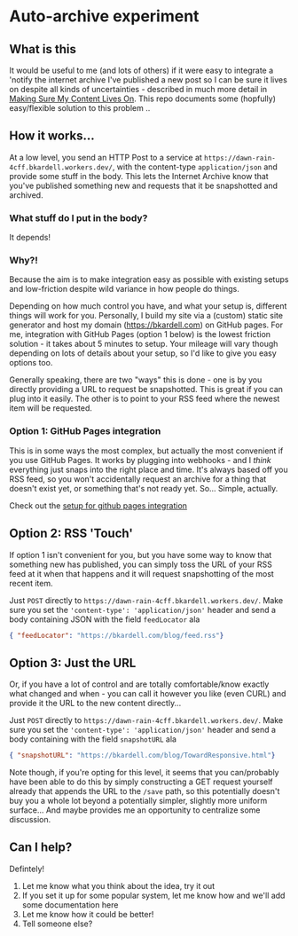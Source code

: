 # Auto-archive experiment

## What is this
It would be useful to me (and lots of others) if it were easy to integrate a 'notify the internet archive I've published a new post so I can be sure it lives on despite all kinds of uncertainties - described in much more detail in [Making Sure My Content Lives On](https://bkardell.com/blog/ArchivingByDefault.html).  This repo documents some (hopfully) easy/flexible solution to this problem ..

## How it works...
At a low level, you send an HTTP Post to a service at `https://dawn-rain-4cff.bkardell.workers.dev/`, with the content-type `application/json` and provide some stuff in the body.  This lets the Internet Archive know that you've published something new and requests that it be snapshotted and archived.

### What stuff do I put in the body?
It depends!

### Why?!
Because the aim is to make integration easy as possible with existing setups and low-friction despite wild variance in how people do things.

Depending on how much control you have, and what your setup is, different things will work for you.  Personally, I build my site via a (custom) static site generator  and 
host my domain (https://bkardell.com) on GitHub pages.  For me, integration with GitHub Pages (option 1 below) is the lowest friction solution - it takes about 5 minutes to setup.  Your mileage will vary though depending on lots of details about your setup, so I'd like to give you easy options too.

Generally speaking, there are two "ways" this is done - one is by you directly providing a URL to request be snapshotted. This is great if you can plug into it easily.  The other is to point to your RSS feed where the newest item will be requested.

### Option 1: GitHub Pages integration
This is in some ways the most complex, but actually the most convenient if you use GitHub Pages.  It works by plugging into  webhooks - and I _think_ everything just snaps into the right place and time. It's always based off you RSS feed, so you won't accidentally request an archive for a thing that doesn't exist yet, or something that's not ready yet.  So... Simple, actually. 

Check out the [setup for github pages integration](github-pages-webhooks.md)


## Option 2: RSS 'Touch'
If option 1 isn't convenient for you, but you have some way to know that something new has published, you can simply toss the URL of your RSS feed at it when that happens and it will request snapshotting of the most recent item.

Just `POST` directly to `https://dawn-rain-4cff.bkardell.workers.dev/`. Make sure you set the `'content-type': 'application/json'` header and send a body containing JSON with the field `feedLocator`  ala   
  
```json  
{ "feedLocator": "https://bkardell.com/blog/feed.rss"}
```


## Option 3: Just the URL
Or, if you have a lot of control and are totally comfortable/know exactly what changed and when - you can call it however you like (even CURL) and provide it the URL to the new content directly...

Just `POST` directly to `https://dawn-rain-4cff.bkardell.workers.dev/`. Make sure you set the `'content-type': 'application/json'` header and send a body containing 
with the field `snapshotURL`  ala   
  
```json  
{ "snapshotURL": "https://bkardell.com/blog/TowardResponsive.html"}
```

Note though, if you're opting for this level, it seems that you can/probably have been able to do this by simply constructing a GET request yourself already that appends the URL to the `/save` path, so this potentially doesn't buy you a whole lot beyond a potentially simpler, slightly more uniform surface... And maybe provides me an opportunity to centralize some discussion.

## Can I help?
Defintely!

1. Let me know what you think about the idea, try it out
2. If you set it up for some popular system, let me know how and we'll add some documentation here
3. Let me know how it could be better!
4. Tell someone else?
